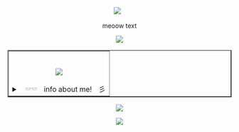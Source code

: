 <p align="center">
</a>
<img src="https://komarev.com/ghpvc/?username=jukejoints&color=FFC1CC&style=flat&label=txt" />⠀
<p align="center">
  
<p align="center">
meoow text
</p>
  
<p align="center">
  <img src="https://64.media.tumblr.com/5853c03cf41410cdda2a07dc8419c62d/1019392daa9899cb-c3/s1280x1920/57bb90a72c52d7d95d77fc625ddaae5ced3f016e.gifv"/>
</p>

<div align="center">
  <table border="2">
         <tr>
       <td>
         <br>
         <p align="center">
<img src="https://64.media.tumblr.com/0cd7b3c556f66278dcc5d6eb164e0706/137d0c6dc08e6ea8-ef/s250x400/f5602340754b5d07940297268d967c5a4e469d63.gifv"/> 
  <details align="center">
<summary>⠀𓎠𓎠ㅤinfo about me!ㅤ彡</summary>
     <br>
  hiiiiiiiiiiii
</p>
    
</details>
         
  </table>

<img src="https://64.media.tumblr.com/484c056e9df71e5f472b2cfa53784847/fff9829b985590dc-5b/s250x400/438e1c94813c683369642d11b0832d2e40ea8c51.gifv"/>

<p align="center">
  <img src="https://64.media.tumblr.com/83ac140fdb15f2e8440cfe6d522a4f1b/ba34036afd22ac26-79/s1280x1920/e52fce72d411c64e5262d6a54f85b885d445a6e0.gifv"/>
